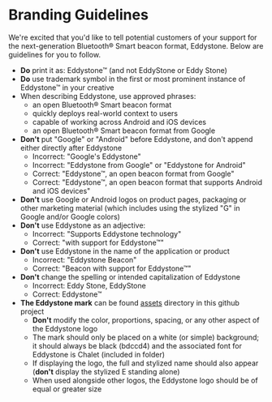 # Branding Guidelines

We're excited that you'd like to tell potential customers of your support for
the next-generation  Bluetooth® Smart beacon format, Eddystone. Below are guidelines for you
to follow.

- **Do** print it as: Eddystone™ (and not EddyStone or Eddy Stone)
- **Do** use trademark symbol in the first or most prominent instance of Eddystone™
  in your creative
- When describing Eddystone, use approved phrases:
  - an open Bluetooth® Smart beacon format
  - quickly deploys real-world context to users
  - capable of working across Android and iOS devices
  - an open Bluetooth® Smart beacon format from Google
- **Don't** put "Google" or "Android" before Eddystone, and don't append either
  directly after Eddystone
  - Incorrect: "Google's Eddystone"
  - Incorrect: "Eddystone from Google" or "Eddystone for Android"
  - Correct: "Eddystone™, an open beacon format from Google"
  - Correct: "Eddystone™, an open beacon format that supports Android and iOS devices"
- **Don't** use Google or Android logos on product pages, packaging or other
  marketing material (which includes using the stylized "G" in Google and/or
  Google colors)
- **Don't** use Eddystone as an adjective:
  - Incorrect: "Supports Eddystone technology"
  - Correct: "with support for Eddystone™"
- **Don't** use Eddystone in the name of the application or product
  - Incorrect: "Eddystone Beacon"
  - Correct: "Beacon with support for Eddystone™"
- **Don't** change the spelling or intended capitalization of Eddystone
  - Incorrect: Eddy Stone, EddyStone
  - Correct: Eddystone™
- **The Eddystone mark** can be found [assets](assets/) directory in this github project
  - **Don't** modify the color, proportions, spacing, or any other aspect of the
    Eddystone logo
  - The mark should only be placed on a white (or simple) background; it should
    always be black (bdccd4) and the associated font for Eddystone is Chalet
    (included in folder)
  - If displaying the logo, the full and stylized name should also appear
    (**don't** display the stylized E standing alone)
  - When used alongside other logos, the Eddystone logo should be of equal or
    greater size
